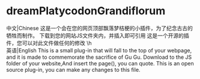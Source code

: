 # dreamPlatycodonGrandiflorum
中文|Chinese
这是一个会在您的网页顶部飘落梦桔梗的小插件，为了纪念古古的牺牲而制作。
下载到您的网站JS文件夹内，并插入<script src="js/dreamPlatycodonGrandiflorumV1.2.js"></script>即可引用
这是一个开源的插件，您可以对此文件做任何的修改
\h<br>
英语|English
This is a small plug-in that will fall to the top of your webpage, and it is made to commemorate the sacrifice of Gu Gu.
Download to the JS folder of your website,And insert the page(<script src="js/dreamPlatycodonGrandiflorumV1.2.js"></script>), you can quote.
This is an open source plug-in, you can make any changes to this file.
